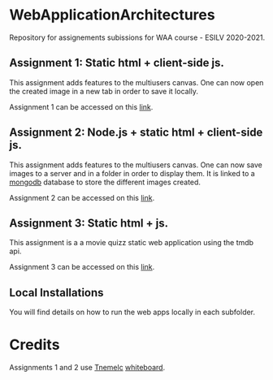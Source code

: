 # WebApplicationArchitectures
Repository for assignements subissions for WAA course - ESILV 2020-2021.

## Assignment 1: Static html + client-side js.
This assignment adds features to the multiusers canvas. One can now open the created image in a new tab in order to save it locally.  

Assignment 1 can be accessed on this [link](https://web-app-assignment1.herokuapp.com/).

## Assignment 2: Node.js + static html + client-side js.
This assignment adds features to the multiusers canvas. One can now save images to a server and in a folder in order to display them. It is linked to a [mongodb](https://www.mongodb.com/cloud/atlas) database to store the different images created.  

Assignment 2 can be accessed on this [link](https://web-app-assignment2.herokuapp.com/).

## Assignment 3: Static html + js.
This assignment is a a movie quizz static web application using the tmdb api.  

Assignment 3 can be accessed on this [link](https://web-app-assignement3.herokuapp.com/index.html).

## Local Installations
You will find details on how to run the web apps locally in each subfolder.

# Credits

Assignments 1 and 2 use [Tnemelc](https://github.com/Tnemlec) [whiteboard](https://github.com/Tnemlec/Whiteboard).
